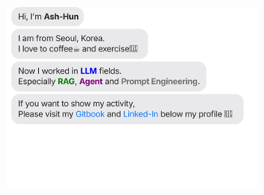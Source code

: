![bubble](./template.svg)

<!-- 
## **🛠️ Stacks**  

<p align='center'>
  <img src="https://img.shields.io/badge/Git-F05032?style=for-the-badge&logo=Git&logoColor=white">
  <img src="https://img.shields.io/badge/GitHub-181717?style=for-the-badge&logo=GitHub&logoColor=white">
  <img src="https://img.shields.io/badge/Python-3776AB?style=for-the-badge&logo=Python&logoColor=white">
  <img src="https://img.shields.io/badge/PyTorch-EE4C2C?style=for-the-badge&logo=PyTorch&logoColor=white">
  <img src="https://img.shields.io/badge/Anaconda-44A833?style=for-the-badge&logo=Anaconda&logoColor=white">
  <img src="https://img.shields.io/badge/Jupyter-F37626?style=for-the-badge&logo=Jupyter&logoColor=white">
  <img src="https://img.shields.io/badge/NumPy-013243?style=for-the-badge&logo=NumPy&logoColor=white">
  <img src="https://img.shields.io/badge/pandas-150458?style=for-the-badge&logo=pandas&logoColor=white">
</p>

  <a href="https://skillicons.dev">
    <img src="https://skillicons.dev/icons?i=git,github,pycharm,anaconda,pytorch,python,fastapi,flask&theme=light" />
  </a>

## 🍊 Career

- (주) 인터엑스 / AI R&D 연구소 GenAI팀, AI Researcher(RAG) / 2024.04. ~ 현재
- (주) 빅리더, 한국사회보장정보원 / 생성형AI를 활용한 나에게 힘이 되는 AI복지 서비스 개발 / 2023.10.20. ~ 2023.12.01.
- (주) 빅리더, 세아창원특수강 / 스테인리스 봉강(Round Bar) 물성예측 서비스 개발 / 2023.9.01. ~ 2023.10.13.
- (주) 명품시스템, 한남대학교 / 2022 HCS 실전문제연구사업 / 2022.04.28. ~ 2022.11.04.
- (주) 바론시스템, 한국원자력안전연구원(KINS) / 데이터 분류작업 / 2018.06.30. ~ 2018.12.31.  

[![Solved.ac Profile](http://mazassumnida.wtf/api/v2/generate_badge?boj=jhchoi09)](https://solved.ac/jhchoi09/)
-->
